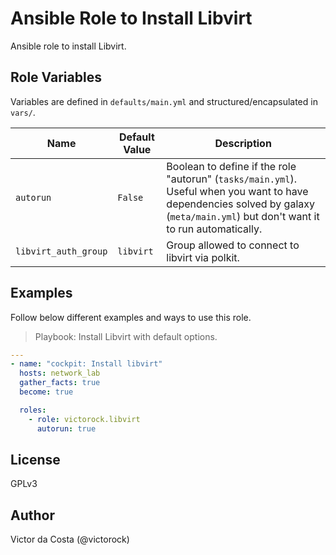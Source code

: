 Ansible Role to Install Libvirt
=========

Ansible role to install Libvirt.

Role Variables
--------------

Variables are defined in `defaults/main.yml` and structured/encapsulated in `vars/`.

| Name              | Default Value       | Description          |
|-------------------|---------------------|----------------------|
| `autorun` | `False`  | Boolean to define if the role "autorun" (`tasks/main.yml`). Useful when you want to have dependencies solved by galaxy (`meta/main.yml`) but don't want it to run automatically.  |
| `libvirt_auth_group` | `libvirt` | Group allowed to connect to libvirt via polkit. |

Examples
------------

Follow below different examples and ways to use this role.

>Playbook: Install Libvirt with default options.

```YAML
---
- name: "cockpit: Install libvirt"
  hosts: network_lab
  gather_facts: true
  become: true

  roles:
    - role: victorock.libvirt
      autorun: true

```

License
------------

GPLv3

Author
------------

Victor da Costa (@victorock)
